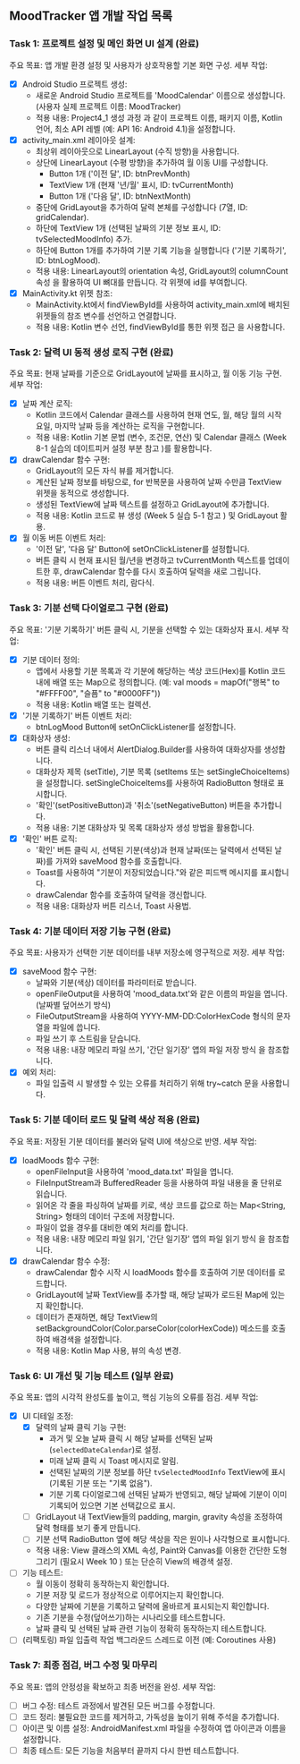 ## MoodTracker 앱 개발 작업 목록

### Task 1: 프로젝트 설정 및 메인 화면 UI 설계 (완료)

주요 목표: 앱 개발 환경 설정 및 사용자가 상호작용할 기본 화면 구성.
세부 작업:
- [x] Android Studio 프로젝트 생성:
    - 새로운 Android Studio 프로젝트를 'MoodCalendar' 이름으로 생성합니다. (사용자 실제 프로젝트 이름: MoodTracker)
    - 적용 내용: Project4_1 생성 과정 과 같이 프로젝트 이름, 패키지 이름, Kotlin 언어, 최소 API 레벨 (예: API 16: Android 4.1)을 설정합니다.
- [x] activity_main.xml 레이아웃 설계:
    - 최상위 레이아웃으로 LinearLayout (수직 방향)을 사용합니다.
    - 상단에 LinearLayout (수평 방향)을 추가하여 월 이동 UI를 구성합니다.
        - Button 1개 ('이전 달', ID: btnPrevMonth)
        - TextView 1개 (현재 '년/월' 표시, ID: tvCurrentMonth)
        - Button 1개 ('다음 달', ID: btnNextMonth)
    - 중단에 GridLayout을 추가하여 달력 본체를 구성합니다 (7열, ID: gridCalendar).
    - 하단에 TextView 1개 (선택된 날짜의 기분 정보 표시, ID: tvSelectedMoodInfo) 추가.
    - 하단에 Button 1개를 추가하여 기분 기록 기능을 실행합니다 ('기분 기록하기', ID: btnLogMood).
    - 적용 내용: LinearLayout의 orientation 속성, GridLayout의 columnCount 속성 을 활용하여 UI 뼈대를 만듭니다. 각 위젯에 id를 부여합니다.
- [x] MainActivity.kt 위젯 참조:
    - MainActivity.kt에서 findViewById를 사용하여 activity_main.xml에 배치된 위젯들의 참조 변수를 선언하고 연결합니다.
    - 적용 내용: Kotlin 변수 선언, findViewById를 통한 위젯 접근 을 사용합니다.

### Task 2: 달력 UI 동적 생성 로직 구현 (완료)

주요 목표: 현재 날짜를 기준으로 GridLayout에 날짜를 표시하고, 월 이동 기능 구현.
세부 작업:
- [x] 날짜 계산 로직:
    - Kotlin 코드에서 Calendar 클래스를 사용하여 현재 연도, 월, 해당 월의 시작 요일, 마지막 날짜 등을 계산하는 로직을 구현합니다.
    - 적용 내용: Kotlin 기본 문법 (변수, 조건문, 연산)  및 Calendar 클래스 (Week 8-1 실습의 데이트피커 설정 부분 참고 )를 활용합니다.
- [x] drawCalendar 함수 구현:
    - GridLayout의 모든 자식 뷰를 제거합니다.
    - 계산된 날짜 정보를 바탕으로, for 반복문을 사용하여 날짜 수만큼 TextView 위젯을 동적으로 생성합니다.
    - 생성된 TextView에 날짜 텍스트를 설정하고 GridLayout에 추가합니다.
    - 적용 내용: Kotlin 코드로 뷰 생성 (Week 5 실습 5-1 참고 ) 및 GridLayout 활용.
- [x] 월 이동 버튼 이벤트 처리:
    - '이전 달', '다음 달' Button에 setOnClickListener를 설정합니다.
    - 버튼 클릭 시 현재 표시된 월/년을 변경하고 tvCurrentMonth 텍스트를 업데이트한 후, drawCalendar 함수를 다시 호출하여 달력을 새로 그립니다.
    - 적용 내용: 버튼 이벤트 처리, 람다식.

### Task 3: 기분 선택 다이얼로그 구현 (완료)

주요 목표: '기분 기록하기' 버튼 클릭 시, 기분을 선택할 수 있는 대화상자 표시.
세부 작업:
- [x] 기분 데이터 정의:
    - 앱에서 사용할 기분 목록과 각 기분에 해당하는 색상 코드(Hex)를 Kotlin 코드 내에 배열 또는 Map으로 정의합니다. (예: val moods = mapOf("행복" to "#FFFF00", "슬픔" to "#0000FF"))
    - 적용 내용: Kotlin 배열  또는 컬렉션.
- [x] '기분 기록하기' 버튼 이벤트 처리:
    - btnLogMood Button에 setOnClickListener를 설정합니다.
- [x] 대화상자 생성:
    - 버튼 클릭 리스너 내에서 AlertDialog.Builder를 사용하여 대화상자를 생성합니다.
    - 대화상자 제목 (setTitle), 기분 목록 (setItems 또는 setSingleChoiceItems)을 설정합니다. setSingleChoiceItems를 사용하여 RadioButton 형태로 표시합니다.
    - '확인'(setPositiveButton)과 '취소'(setNegativeButton) 버튼을 추가합니다.
    - 적용 내용: 기본 대화상자  및 목록 대화상자  생성 방법을 활용합니다.
- [x] '확인' 버튼 로직:
    - '확인' 버튼 클릭 시, 선택된 기분(색상)과 현재 날짜(또는 달력에서 선택된 날짜)를 가져와 saveMood 함수를 호출합니다.
    - Toast를 사용하여 "기분이 저장되었습니다."와 같은 피드백 메시지를 표시합니다.
    - drawCalendar 함수를 호출하여 달력을 갱신합니다.
    - 적용 내용: 대화상자 버튼 리스너, Toast 사용법.

### Task 4: 기분 데이터 저장 기능 구현 (완료)

주요 목표: 사용자가 선택한 기분 데이터를 내부 저장소에 영구적으로 저장.
세부 작업:
- [x] saveMood 함수 구현:
    - 날짜와 기분(색상) 데이터를 파라미터로 받습니다.
    - openFileOutput을 사용하여 'mood_data.txt'와 같은 이름의 파일을 엽니다. (날짜별 덮어쓰기 방식)
    - FileOutputStream을 사용하여 YYYY-MM-DD:ColorHexCode 형식의 문자열을 파일에 씁니다.
    - 파일 쓰기 후 스트림을 닫습니다.
    - 적용 내용: 내장 메모리 파일 쓰기, '간단 일기장' 앱의 파일 저장 방식 을 참조합니다.
- [x] 예외 처리:
    - 파일 입출력 시 발생할 수 있는 오류를 처리하기 위해 try~catch 문을 사용합니다.

### Task 5: 기분 데이터 로드 및 달력 색상 적용 (완료)

주요 목표: 저장된 기분 데이터를 불러와 달력 UI에 색상으로 반영.
세부 작업:
- [x] loadMoods 함수 구현:
    - openFileInput을 사용하여 'mood_data.txt' 파일을 엽니다.
    - FileInputStream과 BufferedReader 등을 사용하여 파일 내용을 줄 단위로 읽습니다.
    - 읽어온 각 줄을 파싱하여 날짜를 키로, 색상 코드를 값으로 하는 Map<String, String> 형태의 데이터 구조에 저장합니다.
    - 파일이 없을 경우를 대비한 예외 처리를 합니다.
    - 적용 내용: 내장 메모리 파일 읽기, '간단 일기장' 앱의 파일 읽기 방식 을 참조합니다.
- [x] drawCalendar 함수 수정:
    - drawCalendar 함수 시작 시 loadMoods 함수를 호출하여 기분 데이터를 로드합니다.
    - GridLayout에 날짜 TextView를 추가할 때, 해당 날짜가 로드된 Map에 있는지 확인합니다.
    - 데이터가 존재하면, 해당 TextView의 setBackgroundColor(Color.parseColor(colorHexCode)) 메소드를 호출하여 배경색을 설정합니다.
    - 적용 내용: Kotlin Map 사용, 뷰의 속성 변경.

### Task 6: UI 개선 및 기능 테스트 (일부 완료)

주요 목표: 앱의 시각적 완성도를 높이고, 핵심 기능의 오류를 점검.
세부 작업:
- [x] UI 디테일 조정:
    - [x] 달력의 날짜 클릭 기능 구현:
        - 과거 및 오늘 날짜 클릭 시 해당 날짜를 선택된 날짜(`selectedDateCalendar`)로 설정.
        - 미래 날짜 클릭 시 Toast 메시지로 알림.
        - 선택된 날짜의 기분 정보를 하단 `tvSelectedMoodInfo` TextView에 표시 (기록된 기분 또는 "기록 없음").
        - 기분 기록 다이얼로그에 선택된 날짜가 반영되고, 해당 날짜에 기분이 이미 기록되어 있으면 기본 선택값으로 표시.
    - [ ] GridLayout 내 TextView들의 padding, margin, gravity 속성을 조정하여 달력 형태를 보기 좋게 만듭니다.
    - [ ] 기분 선택 RadioButton 옆에 해당 색상을 작은 원이나 사각형으로 표시합니다.
    - 적용 내용: View 클래스의 XML 속성, Paint와 Canvas를 이용한 간단한 도형 그리기 (필요시 Week 10 ) 또는 단순히 View의 배경색 설정.
- [ ] 기능 테스트:
    - 월 이동이 정확히 동작하는지 확인합니다.
    - 기분 저장 및 로드가 정상적으로 이루어지는지 확인합니다.
    - 다양한 날짜에 기분을 기록하고 달력에 올바르게 표시되는지 확인합니다.
    - 기존 기분을 수정(덮어쓰기)하는 시나리오를 테스트합니다.
    - 날짜 클릭 및 선택된 날짜 관련 기능이 정확히 동작하는지 테스트합니다.
- [ ] (리팩토링) 파일 입출력 작업 백그라운드 스레드로 이전 (예: Coroutines 사용)

### Task 7: 최종 점검, 버그 수정 및 마무리

주요 목표: 앱의 안정성을 확보하고 최종 버전을 완성.
세부 작업:
- [ ] 버그 수정: 테스트 과정에서 발견된 모든 버그를 수정합니다.
- [ ] 코드 정리: 불필요한 코드를 제거하고, 가독성을 높이기 위해 주석을 추가합니다.
- [ ] 아이콘 및 이름 설정: AndroidManifest.xml 파일을 수정하여 앱 아이콘과 이름을 설정합니다.
- [ ] 최종 테스트: 모든 기능을 처음부터 끝까지 다시 한번 테스트합니다. 